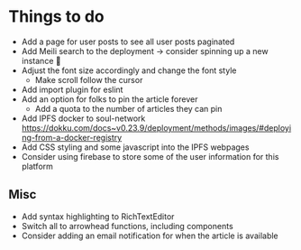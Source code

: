# Things to do

- Add a page for user posts to see all user posts paginated
- Add Meili search to the deployment -> consider spinning up a new instance 🤔
- Adjust the font size accordingly and change the font style
  - Make scroll follow the cursor
- Add import plugin for eslint
- Add an option for folks to pin the article forever
  - Add a quota to the number of articles they can pin
- Add IPFS docker to soul-network https://dokku.com/docs~v0.23.9/deployment/methods/images/#deploying-from-a-docker-registry
- Add CSS styling and some javascript into the IPFS webpages
- Consider using firebase to store some of the user information for this platform

## Misc

- Add syntax highlighting to RichTextEditor
- Switch all to arrowhead functions, including components
- Consider adding an email notification for when the article is available
